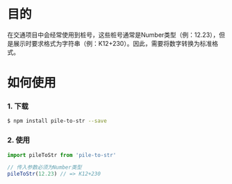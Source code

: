 # 目的

在交通项目中会经常使用到桩号，这些桩号通常是Number类型（例：12.23），但是展示时要求格式为字符串（例：K12+230）。因此，需要将数字转换为标准格式。

# 如何使用

### 1. 下载

```sh
$ npm install pile-to-str --save
```

### 2. 使用

```js
import pileToStr from 'pile-to-str'

// 传入参数必须为Number类型
pileToStr(12.23) // => K12+230

```

